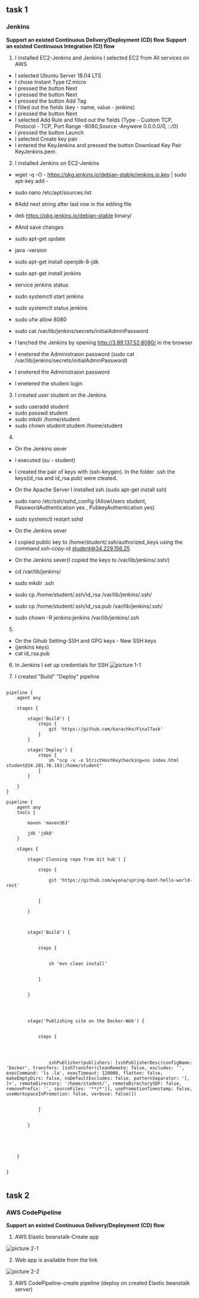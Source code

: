 ## task 1
### Jenkins

**Support an existed Continuous Delivery/Deployment (CD) flow**
**Support an existed Continuous Integration (CI) flow**
1. I installed EC2-Jenkins and Jenkins
I selected EC2 from All services on AWS
- I selected Ubuntu Server 18.04 LTS
- I chose Instant Type t2.micro
- I pressed the button Next
- I pressed the button Next
- I pressed the button Add Tag
- I filled out the fields (key - name, value - jenkins)
- I pressed the button Next
- I selected Add Rule and filled out the fields (Type - Custom TCP, Protocol - TCP, Port Range -8080,Source -Anywere 0.0.0.0/0, ::/0)
- I pressed the button Launch
- I selected Create key pair
- I entered the KeyJenkins and pressed the button Download Key Pair KeyJenkins.pem.
2. I installed Jenkins on EC2-Jenkins
- wget -q -O - https://pkg.jenkins.io/debian-stable/jenkins.io.key | sudo apt-key add -
- sudo nano /etc/apt/sources.list
- #Add next string after last row in the editing file
- deb https://pkg.jenkins.io/debian-stable binary/
- #And save changes
- sudo apt-get update
- java -version
- sudo apt-get install openjdk-8-jdk
- sudo apt-get install jenkins
- service jenkins status


- sudo systemctl start jenkins
- sudo systemctl status jenkins
- sudo ufw allow 8080
- sudo cat /var/lib/jenkins/secrets/initialAdminPassword

- I lanched the Jenkins by opening http://3.89.137.52:8080/ in the browser
- I enetered the Administraion password (sudo cat /var/lib/jenkins/secrets/initialAdminPassword)

- I enetered the Administraion password
- I enetered the student login 

3. I created user student on the Jenkins
- sudo useradd student
- sudo passwd student
- sudo mkdir /home/student
- sudo chown student:student /home/student

4. 
- On the Jenkins sever
- I executed (su - student)
- I created the pair of keys with (ssh-keygen). In the folder .ssh the keys(id_rsa and id_rsa.pub) were cteated.

- On the Apache Server I installed ssh (sudo apt-get install ssh)
- sudo nano /etc/ssh/sshd_config (AllowUsers student, PasswordAuthentication yes , PubkeyAuthentication yes)
- sudo systemctl restart sshd

- On the Jenkins sever
- I copied public key to /home/student/.ssh/authorized_keys using the command 
ssh-copy-id student@34.229.156.25

- On the Jenkins sever(I copied the keys to /var/lib/jenkins/.ssh/)
- cd  /var/lib/jenkins/
- sudo mkdir .ssh
- sudo cp /home/student/.ssh/id_rsa  /var/lib/jenkins/.ssh/
- sudo cp /home/student/.ssh/id_rsa.pub  /var/lib/jenkins/.ssh/
- sudo chown -R jenkins:jenkins /var/lib/jenkins/.ssh

5.
- On the Gihub Setting-SSH and GPG keys - New SSH keys
- (jenkins keys)
- cat id_rsa.pub

6. In Jenkins I set up credentials for SSH
![picture 1-1](https://github.com/karachko/juniordevops/blob/main/Screenshot%202022-02-24%20at%2017.28.33.png)

7. I created "Build" "Deploy" pipeline

```

pipeline {
    agent any
    
    stages {
    
        stage('Build') {
            steps {
                git 'https://github.com/karachko/FinalTask'
            }
        }
    
        stage('Deploy') {
            steps {
                sh "scp -v -o StrictHostKeyChecking=no index.html student@34.201.76.183:/home/student"
            }
        }
        
    }
}

```

```
pipeline {
    agent any
    tools { 

        maven 'maven363'

        jdk 'jdk8'
    }

    stages {

        stage('Clonning repo from Git hub') {

            steps {

                git 'https://github.com/wyona/spring-boot-hello-world-rest'
           

            }

        }



        stage('Build') {


            steps {


                sh 'mvn clean install'


            }


        }

       


        stage('Publishing site on the Docker-Web') {


            steps {

                       


                sshPublisher(publishers: [sshPublisherDesc(configName: 'Docker', transfers: [sshTransfer(cleanRemote: false, excludes: '', execCommand: 'ls -la', execTimeout: 120000, flatten: false, makeEmptyDirs: false, noDefaultExcludes: false, patternSeparator: '[, ]+', remoteDirectory: '/home/student/', remoteDirectorySDF: false, removePrefix: '', sourceFiles: '**/*')], usePromotionTimestamp: false, useWorkspaceInPromotion: false, verbose: false)])


            }


        }


                


    }


}


```
## task 2
### AWS CodePipeline

**Support an existed Continuous Delivery/Deployment (CD) flow**

1. AWS Elastic beanstalk-Create app

![picture 2-1](https://github.com/karachko/juniordevops/blob/main/Screenshot%202022-02-25%20at%2017.27.14.png)

2. Web app is available from the link

![picture 2-2](https://github.com/karachko/juniordevops/blob/main/Screenshot%202022-02-25%20at%2011.51.59.png)



3. AWS CodePipeline-create pipeline (deploy on created Elastic beanstalk server)
